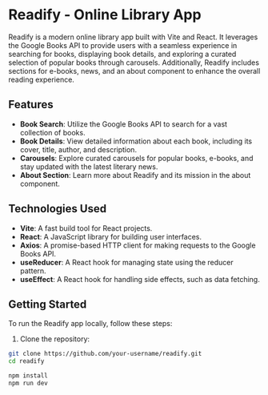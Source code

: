 # Readify - Online Library App

Readify is a modern online library app built with Vite and React. It leverages the Google Books API to provide users with a seamless experience in searching for books, displaying book details, and exploring a curated selection of popular books through carousels. Additionally, Readify includes sections for e-books, news, and an about component to enhance the overall reading experience.

## Features

- **Book Search**: Utilize the Google Books API to search for a vast collection of books.
- **Book Details**: View detailed information about each book, including its cover, title, author, and description.
- **Carousels**: Explore curated carousels for popular books, e-books, and stay updated with the latest literary news.
- **About Section**: Learn more about Readify and its mission in the about component.

## Technologies Used

- **Vite**: A fast build tool for React projects.
- **React**: A JavaScript library for building user interfaces.
- **Axios**: A promise-based HTTP client for making requests to the Google Books API.
- **useReducer**: A React hook for managing state using the reducer pattern.
- **useEffect**: A React hook for handling side effects, such as data fetching.

## Getting Started

To run the Readify app locally, follow these steps:

1. Clone the repository:

```bash
git clone https://github.com/your-username/readify.git
cd readify

npm install
npm run dev
